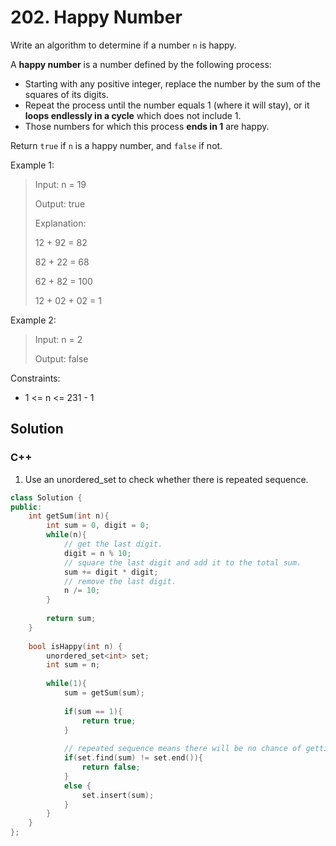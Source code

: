 # 202. Happy Number

Write an algorithm to determine if a number `n` is happy.

A **happy number** is a number defined by the following process:

* Starting with any positive integer, replace the number by the sum of the squares of its digits.
* Repeat the process until the number equals 1 (where it will stay), or it **loops endlessly in a cycle** which does not include 1.
* Those numbers for which this process **ends in 1** are happy.

Return `true` if `n` is a happy number, and `false` if not. 

Example 1:

> Input: n = 19
> 
> Output: true
> 
> Explanation:
> 
> 12 + 92 = 82
> 
> 82 + 22 = 68
> 
> 62 + 82 = 100
> 
> 12 + 02 + 02 = 1

Example 2:

> Input: n = 2
> 
> Output: false

Constraints:

* 1 <= n <= 231 - 1

## Solution

### C++

1. Use an unordered_set to check whether there is repeated sequence. 
```C++
class Solution {
public:
    int getSum(int n){
        int sum = 0, digit = 0;
        while(n){
            // get the last digit.
            digit = n % 10;
            // square the last digit and add it to the total sum. 
            sum += digit * digit;
            // remove the last digit.
            n /= 10;
        }
        
        return sum;
    }
    
    bool isHappy(int n) {
        unordered_set<int> set;
        int sum = n;
        
        while(1){
            sum = getSum(sum);
            
            if(sum == 1){
                return true;
            }
            
            // repeated sequence means there will be no chance of getting 1 as the result. 
            if(set.find(sum) != set.end()){
                return false;
            }
            else {
                set.insert(sum);
            }
        }
    }
};
```
